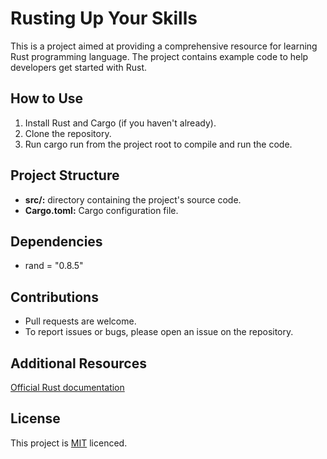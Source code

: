 # Rusting Up Your Skills
This is a project aimed at providing a comprehensive resource for learning Rust programming language. The project contains example code to help developers get started with Rust.

## How to Use
1. Install Rust and Cargo (if you haven't already).
2. Clone the repository.
3. Run cargo run from the project root to compile and run the code.

## Project Structure
- **src/:** directory containing the project's source code.
- **Cargo.toml:** Cargo configuration file.

## Dependencies
- rand = "0.8.5"

## Contributions
- Pull requests are welcome.
- To report issues or bugs, please open an issue on the repository.

## Additional Resources
[Official Rust documentation](https://doc.rust-lang.org/book/)

## License
This project is [MIT](https://github.com/dluismendezpy/rust_tutorial/blob/master/LICENSE) licenced.

